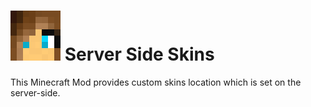 # ![GitHub Logo](images/logo.svg) Server Side Skins 

This Minecraft Mod provides custom skins location which is set on the server-side.

